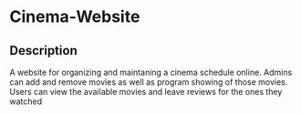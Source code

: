 # Cinema-Website

## Description 

A website for organizing and maintaning a cinema schedule online. Admins can add and remove movies as well as program showing of those movies. Users can view the available movies and leave reviews for the ones they watched
